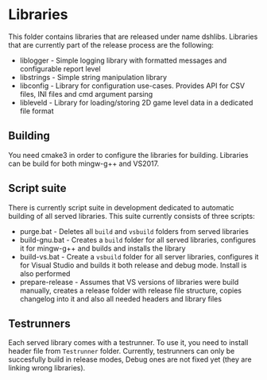 # Libraries

This folder contains libraries that are released under name dshlibs. Libraries that are currently part of the release process are the following:

 * liblogger - Simple logging library with formatted messages and configurable report level
 * libstrings - Simple string manipulation library
 * libconfig - Library for configuration use-cases. Provides API for CSV files, INI files and cmd argument parsing
 * libleveld - Library for loading/storing 2D game level data in a dedicated file format

## Building

You need cmake3 in order to configure the libraries for building. Libraries can be build for both mingw-g++ and VS2017.

## Script suite

There is currently script suite in development dedicated to automatic building of all served libraries. This suite currently consists of three scripts:

 * purge.bat - Deletes all `build` and `vsbuild` folders from served libraries
 * build-gnu.bat - Creates a `build` folder for all served libraries, configures it for mingw-g++ and builds and installs the library
 * build-vs.bat - Create a `vsbuild` folder for all server libraries, configures it for Visual Studio and builds it both release and debug mode. Install is also performed
 * prepare-release - Assumes that VS versions of libraries were build manually, creates a release folder with release file structure, copies changelog into it and also all needed headers and library files

## Testrunners

Each served library comes with a testrunner. To use it, you need to install header file from `Testrunner` folder. Currently, testrunners can only be succesfully build in release modes, Debug ones are not fixed yet (they are linking wrong libraries).